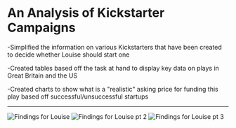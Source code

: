 # An Analysis of Kickstarter Campaigns

-Simplified the information on various Kickstarters that have been created to decide whether Louise should start one

-Created tables based off the task at hand to display key data on plays in Great Britain and the US

-Created charts to show what is a "realistic" asking price for funding this play based off successful/unsuccessful startups

---
![Findings for Louise](https://user-images.githubusercontent.com/105184244/173734661-eb5a703c-11c7-4141-8552-7c094e08b611.png)
![Findings for Louise pt 2 ](https://user-images.githubusercontent.com/105184244/173734672-da89b807-f939-4ce3-8216-48ad80bf2dd3.png)
![Findings for Louise pt 3](https://user-images.githubusercontent.com/105184244/173734953-80746751-bb3d-42e7-bdde-842972c280e3.PNG)
